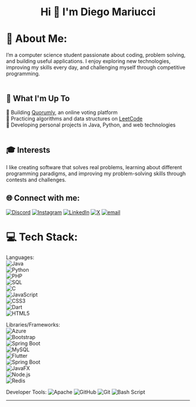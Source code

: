 <h1 align="center">Hi 👋 I'm Diego Mariucci</h1>

# 💫 About Me:
I’m a computer science student passionate about coding, problem solving, and building useful applications. I enjoy exploring new technologies, improving my skills every day, and challenging myself through competitive programming.<br><br>

## 🚀 What I'm Up To
🔹 Building [Quorumly](https://quorumly.it), an online voting platform<br>
🔹 Practicing algorithms and data structures on [LeetCode](https://leetcode.com/u/MariucciDiego/)<br>
🔹 Developing personal projects in Java, Python, and web technologies<br><br>


## 🎓 Interests
I like creating software that solves real problems, learning about different programming paradigms, and improving my problem-solving skills through contests and challenges.


## 🌐 Connect with me:
[![Discord](https://img.shields.io/badge/Discord-%237289DA.svg?logo=discord&logoColor=white)](https://discord.gg/diegomariucci) 
[![Instagram](https://img.shields.io/badge/Instagram-%23E4405F.svg?logo=Instagram&logoColor=white)](https://instagram.com/diegomariucci) 
[![LinkedIn](https://img.shields.io/badge/LinkedIn-%230077B5.svg?logo=linkedin&logoColor=white)](https://linkedin.com/in/diegomariucci) 
[![X](https://img.shields.io/badge/X-black.svg?logo=X&logoColor=white)](https://x.com/diego_mariucci) [![email](https://img.shields.io/badge/Email-D14836?logo=gmail&logoColor=white)](mailto:mariuccidiego@gmail.com) 

# 💻 Tech Stack:
Languages:  
![Java](https://img.shields.io/badge/java-%23ED8B00.svg?style=for-the-badge&logo=openjdk&logoColor=white)  
![Python](https://img.shields.io/badge/python-3670A0?style=for-the-badge&logo=python&logoColor=ffdd54)  
![PHP](https://img.shields.io/badge/php-%23777BB4.svg?style=for-the-badge&logo=php&logoColor=white)  
![SQL](https://img.shields.io/badge/sql-%2307405e.svg?style=for-the-badge&logo=postgresql&logoColor=white)  
![C](https://img.shields.io/badge/c-%2300599C.svg?style=for-the-badge&logo=c&logoColor=white)  
![JavaScript](https://img.shields.io/badge/javascript-%23323330.svg?style=for-the-badge&logo=javascript&logoColor=%23F7DF1E)  
![CSS3](https://img.shields.io/badge/css3-%231572B6.svg?style=for-the-badge&logo=css3&logoColor=white)  
![Dart](https://img.shields.io/badge/dart-%230175C2.svg?style=for-the-badge&logo=dart&logoColor=white)  
![HTML5](https://img.shields.io/badge/html5-%23E34F26.svg?style=for-the-badge&logo=html5&logoColor=white)  

Libraries/Frameworks:  
![Azure](https://img.shields.io/badge/azure-%230072C6.svg?style=for-the-badge&logo=microsoftazure&logoColor=white)  
![Bootstrap](https://img.shields.io/badge/bootstrap-%238511FA.svg?style=for-the-badge&logo=bootstrap&logoColor=white)  
![Spring Boot](https://img.shields.io/badge/spring-%236DB33F.svg?style=for-the-badge&logo=spring&logoColor=white)  
![MySQL](https://img.shields.io/badge/mysql-4479A1.svg?style=for-the-badge&logo=mysql&logoColor=white)  
![Flutter](https://img.shields.io/badge/Flutter-%2302569B.svg?style=for-the-badge&logo=Flutter&logoColor=white)  
![Spring Boot](https://img.shields.io/badge/Spring_Boot-F2F4F9?style=for-the-badge&logo=spring-boot)  
![JavaFX](https://img.shields.io/badge/javafx-%23FF0000.svg?style=for-the-badge&logo=javafx&logoColor=white)  
![Node.js](https://img.shields.io/badge/node.js-6DA55F?style=for-the-badge&logo=node.js&logoColor=white)  
![Redis](https://img.shields.io/badge/redis-%23DD0031.svg?style=for-the-badge&logo=redis&logoColor=white)  

Developer Tools:
![Apache](https://img.shields.io/badge/apache-%23D42029.svg?style=for-the-badge&logo=apache&logoColor=white) 
![GitHub](https://img.shields.io/badge/github-%23121011.svg?style=for-the-badge&logo=github&logoColor=white) 
![Git](https://img.shields.io/badge/git-%23F05033.svg?style=for-the-badge&logo=git&logoColor=white)
![Bash Script](https://img.shields.io/badge/bash_script-%23121011.svg?style=for-the-badge&logo=gnu-bash&logoColor=white) 




---

<!-- Proudly created with GPRM ( https://gprm.itsvg.in ) -->

<!--
**mariuccidiego/mariuccidiego** is a ✨ _special_ ✨ repository because its `README.md` (this file) appears on your GitHub profile.

Here are some ideas to get you started:

- 🔭 I’m currently working on ...
- 🌱 I’m currently learning ...
- 👯 I’m looking to collaborate on ...
- 🤔 I’m looking for help with ...
- 💬 Ask me about ...
- 📫 How to reach me: ...
- 😄 Pronouns: ...
- ⚡ Fun fact: ...
-->
